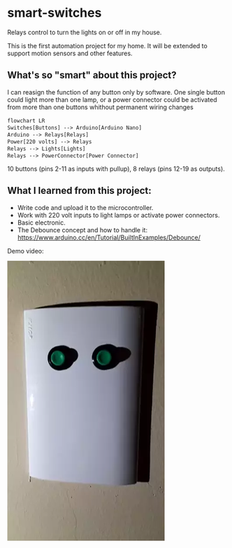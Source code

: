 # smart-switches
Relays control to turn the lights on or off in my house.

This is the first automation project for my home. It will be extended to support motion sensors and other features.

## What's so "smart" about this project?
I can reasign the function of any button only by software. One single button could light more than one lamp, or a power connector could be activated from more than one buttons whithout permanent wiring changes

```mermaid
flowchart LR
Switches[Buttons] --> Arduino[Arduino Nano]
Arduino --> Relays[Relays]
Power[220 volts] --> Relays
Relays --> Lights[Lights]
Relays --> PowerConnector[Power Connector]
```

10 buttons (pins 2-11 as inputs with pullup), 8 relays (pins 12-19 as outputs). 

## What I learned from this project:
- Write code and upload it to the microcontroller.
- Work with 220 volt inputs to light lamps or activate power connectors.
- Basic electronic.
- The Debounce concept and how to handle it: https://www.arduino.cc/en/Tutorial/BuiltInExamples/Debounce/


Demo video:

[![Watch the video](https://github.com/gonzalorf/smart-switches/blob/main/demo.webp)](https://github.com/gonzalorf/smart-switches/blob/main/demo.webp)

